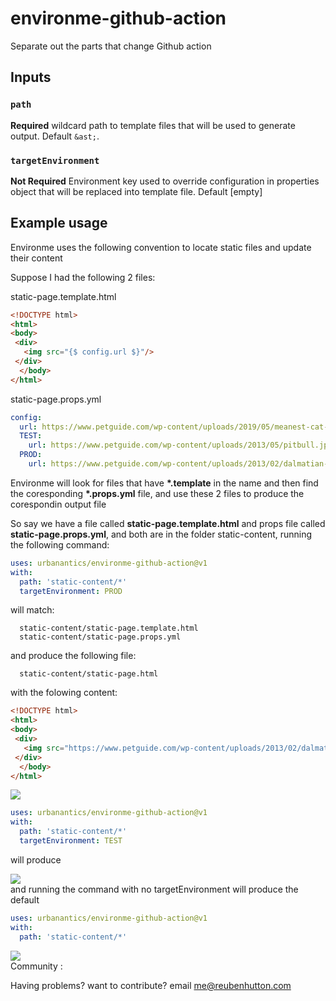 # environme-github-action
Separate out the parts that change Github action

## Inputs

### `path`

**Required** wildcard path to template files that will be used to generate output. Default `&ast;`.

### `targetEnvironment`

**Not Required** Environment key used to override configuration in properties object that will be replaced into template file. Default [empty]


## Example usage

Environme uses the following convention to locate static files and update their content

Suppose I had the following 2 files:

static-page.template.html
```html
<!DOCTYPE html>
<html>
<body>
 <div>
   <img src="{$ config.url $}"/>
 </div>
  </body>
</html>
```

static-page.props.yml
``` yml
config:
  url: https://www.petguide.com/wp-content/uploads/2019/05/meanest-cat-breeds-bengal.jpg
  TEST:
    url: https://www.petguide.com/wp-content/uploads/2013/05/pitbull.jpg
  PROD:
    url: https://www.petguide.com/wp-content/uploads/2013/02/dalmatian-11-475x421.jpg
```

Environme will look for files that have **&ast;.template** in the name and then find the coresponding **&ast;.props.yml** file, and use these 2 files to produce the corespondin output file

So say we have a file called **static-page.template.html** and props file called **static-page.props.yml**, and both are in the folder static-content, running the following command:

```yml
uses: urbanantics/environme-github-action@v1
with:
  path: 'static-content/*'
  targetEnvironment: PROD
```

will match:
```
  static-content/static-page.template.html
  static-content/static-page.props.yml
```

and produce the following file:
```
  static-content/static-page.html
```

with the folowing content:

```html
<!DOCTYPE html>
<html>
<body>
 <div>
   <img src="https://www.petguide.com/wp-content/uploads/2013/02/dalmatian-11-475x421.jpg"/>
 </div>
  </body>
</html>
```

 <div>
   <img src="https://www.petguide.com/wp-content/uploads/2013/02/dalmatian-11-475x421.jpg"/>
 </div>

```yml
uses: urbanantics/environme-github-action@v1
with:
  path: 'static-content/*'
  targetEnvironment: TEST
```

will produce

 <div>
   <img src="https://www.petguide.com/wp-content/uploads/2013/05/pitbull.jpg"/>
 </div
  
  
and running the command with no targetEnvironment will produce the default

```yml
uses: urbanantics/environme-github-action@v1
with:
  path: 'static-content/*'
```

 <div>
   <img src="https://www.petguide.com/wp-content/uploads/2019/05/meanest-cat-breeds-bengal.jpg"/>
 </div
 

## Community :

Having problems? want to contribute? email me@reubenhutton.com

